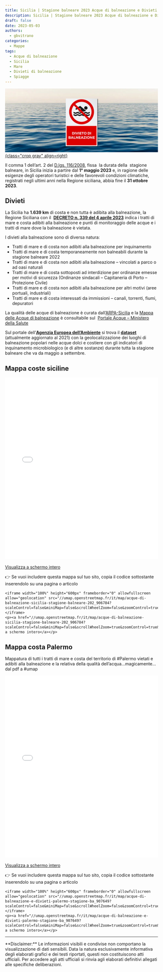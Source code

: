 ```yaml
---
title: Sicilia | Stagione balneare 2023 Acque di balneazione e Divieti
description: Sicilia | Stagione balneare 2023 Acque di balneazione e Divieti
draft: false
date: 2023-05-03
authors:
  - gbvitrano
categories:
  - Mappe
tags:
  - Acque di balneazione
  - Sicilia
  - Mare
  - Divieti di balneazione
  - Spiagge
---
```

<style>
.md-typeset code { background-color: #fff0;}  
.md-typeset pre>code { background-color: #fff0;}  
</style>
[![Stagione balneare 2023 Acque di balneazione e Divieti](divieti_balneazione.jpg "Italia | Bandiere Blu 2023 Spiagge e Approdi" ){class="crop gray" align=right}](index.md)

Il comma 1 dell’art. 2 del [D.lgs. 116/2008](https://www.normattiva.it/uri-res/N2Ls?urn:nir:stato:decreto.legge:2008-05-30;116!vig=), fissa  la durata della  stagione balneare, in Sicilia inizia a partire dal **1° maggio 2023** e, in ragione delle esigenze degli operatori turistici e delle favorevoli condizioni climatiche, registrati negli ultimi anni nella Regione siciliana, abbia fine il **31 ottobre 2023**.

## Divieti
La Sicilia ha **1.639 km** di costa e non tutta è adibita alla balneazione,<!-- more --> la Regione Siciliana con il  **[DECRETO n. 339 del 4 aprile 2023](http://www.gurs.regione.sicilia.it/Gazzette/g23-16o/g23-16o.pdf)** indica i tratti di mare e costa adibiti alla balneazione e punti di monitoraggio delle acque e i tratti di mare dove la balneazione è vietata.

I divieti alla balneazione sono di diversa natura:

* Tratti di mare e di costa non adibiti alla balneazione per inquinamento
* Tratti di mare e di costa temporaneamente non balneabili durante la stagione balneare 2022
* Tratti di mare e di costa non adibiti alla balneazione – vincolati a parco o ad oasi naturali
* Tratti di mare e di costa sottoposti ad interdizione per ordinanze emesse per motivi di sicurezza (Ordinanze sindacali – Capitaneria di Porto – Protezione Civile)
* Tratti di mare e di costa non adibiti alla balneazione per altri motivi (aree portuali, industriali)
* Tratti di mare e di costa interessati da immissioni – canali, torrenti, fiumi, depuratori

La qualità delle acque di balneazione è curata dall’[ARPA-Sicilia](https://www.arpa.sicilia.it/temi-ambientali/mare/monitoraggio-delle-acque-marino-costiere/) e la [Mappa delle Acque di balneazione](https://coseerobe.gbvitrano.it/Portale%20Acque%20-%20Ministero%20della%20Salute) è consultabile sul  [Portale Acque – Ministero della Salute](https://www.portaleacque.salute.gov.it/PortaleAcquePubblico/home.do)

Sul portale dell’**[Agenzia Europea dell’Ambiente](https://www.eea.europa.eu/it)** si trova il **[dataset](https://www.eea.europa.eu/data-and-maps/data/bathing-water-directive-status-of-bathing-water-14)** (attualmente aggiornato al 2021) con la geolocalizzazione dei luoghi di balneazione popolari nelle acque dolci e costiere con gli indicatori di inquinamento microbiologico (e di altre sostanze) durante tutta la stagione balneare che va da maggio a settembre.

## Mappa coste siciline
<iframe width="100%" height="600px" frameborder="0" allowfullscreen allow="geolocation" src="//umap.openstreetmap.fr/it/map/acque-di-balneazione-sicilia-stagione-balneare-202_906784?scaleControl=false&miniMap=false&scrollWheelZoom=false&zoomControl=true&allowEdit=false&moreControl=true&searchControl=null&tilelayersControl=null&embedControl=null&datalayersControl=true&onLoadPanel=caption&captionBar=false&captionMenus=true"></iframe><p><a href="//umap.openstreetmap.fr/it/map/acque-di-balneazione-sicilia-stagione-balneare-202_906784?scaleControl=false&miniMap=false&scrollWheelZoom=true&zoomControl=true&allowEdit=false&moreControl=true&searchControl=null&tilelayersControl=null&embedControl=null&datalayersControl=true&onLoadPanel=caption&captionBar=false&captionMenus=true">Visualizza a schermo intero</a></p>

👉 Se vuoi includere questa mappa sul tuo sito, copia il codice sottostante inserendolo su una pagina o articolo

```
<iframe width="100%" height="600px" frameborder="0" allowfullscreen allow="geolocation" src="//umap.openstreetmap.fr/it/map/acque-di-balneazione-sicilia-stagione-balneare-202_906784?scaleControl=false&miniMap=false&scrollWheelZoom=false&zoomControl=true&allowEdit=false&moreControl=true&searchControl=null&tilelayersControl=null&embedControl=null&datalayersControl=true&onLoadPanel=caption&captionBar=false&captionMenus=true"></iframe>
<p><a href="//umap.openstreetmap.fr/it/map/acque-di-balneazione-sicilia-stagione-balneare-202_906784?scaleControl=false&miniMap=false&scrollWheelZoom=true&zoomControl=true&allowEdit=false&moreControl=true&searchControl=null&tilelayersControl=null&embedControl=null&datalayersControl=true&onLoadPanel=caption&captionBar=false&captionMenus=true">Visualizza a schermo intero</a></p>
```
## Mappa costa Palermo
Mappatura di tutti i tratti di mare e costa del territorio di #Palermo vietati e adibiti alla balneazione e la relativa della qualità dell’acqua…magicamente…dal pdf a #umap

<iframe width="100%" height="600px" frameborder="0" allowfullscreen allow="geolocation" src="//umap.openstreetmap.fr/it/map/acque-di-balneazione-e-divieti-palermo-stagione-ba_907649?scaleControl=false&miniMap=false&scrollWheelZoom=false&zoomControl=true&allowEdit=false&moreControl=true&searchControl=null&tilelayersControl=null&embedControl=null&datalayersControl=true&onLoadPanel=caption&captionBar=false&captionMenus=true"></iframe><p><a href="//umap.openstreetmap.fr/it/map/acque-di-balneazione-e-divieti-palermo-stagione-ba_907649?scaleControl=false&miniMap=false&scrollWheelZoom=true&zoomControl=true&allowEdit=false&moreControl=true&searchControl=null&tilelayersControl=null&embedControl=null&datalayersControl=true&onLoadPanel=caption&captionBar=false&captionMenus=true">Visualizza a schermo intero</a></p>

👉 Se vuoi includere questa mappa sul tuo sito, copia il codice sottostante inserendolo su una pagina o articolo

```
<iframe width="100%" height="600px" frameborder="0" allowfullscreen allow="geolocation" src="//umap.openstreetmap.fr/it/map/acque-di-balneazione-e-divieti-palermo-stagione-ba_907649?scaleControl=false&miniMap=false&scrollWheelZoom=false&zoomControl=true&allowEdit=false&moreControl=true&searchControl=null&tilelayersControl=null&embedControl=null&datalayersControl=true&onLoadPanel=caption&captionBar=false&captionMenus=true"></iframe>
<p><a href="//umap.openstreetmap.fr/it/map/acque-di-balneazione-e-divieti-palermo-stagione-ba_907649?scaleControl=false&miniMap=false&scrollWheelZoom=true&zoomControl=true&allowEdit=false&moreControl=true&searchControl=null&tilelayersControl=null&embedControl=null&datalayersControl=true&onLoadPanel=caption&captionBar=false&captionMenus=true">Visualizza a schermo intero</a></p>
```
<hr>
**Disclaimer:** Le informazioni visibili e condivise non comportano la visualizzazione di dati sensibili. Data la natura esclusivamente informativa degli elaborati grafici e dei testi riportati, questi non costituiscono atti ufficiali. Per accedere agli atti ufficiali si rinvia agli elaborati definitivi allegati alle specifiche deliberazioni.